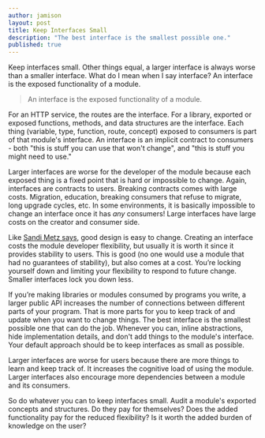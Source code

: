 ```yaml
---
author: jamison
layout: post
title: Keep Interfaces Small
description: "The best interface is the smallest possible one."
published: true
---
```


Keep interfaces small. Other things equal, a larger interface is always worse than a smaller interface. What do I mean when I say interface? An interface is the exposed functionality of a module.

> An interface is the exposed functionality of a module.

For an HTTP service, the routes are the interface. For a library, exported or exposed functions, methods, and data structures are the interface. Each thing (variable, type, function, route, concept) exposed to consumers is part of that module's interface. An interface is an implicit contract to consumers - both "this is stuff you can use that won't change", and "this is stuff you might need to use."

Larger interfaces are worse for the developer of the module because each exposed thing is a fixed point that is hard or impossible to change. Again, interfaces are contracts to users. Breaking contracts comes with large costs. Migration, education, breaking consumers that refuse to migrate, long upgrade cycles, etc. In some environments, it is basically impossible to change an interface once it has *any* consumers! Large interfaces have large costs on the creator and consumer side.

Like [Sandi Metz says](https://18f.gsa.gov/2016/06/24/5-lessons-in-object-oriented-design-from-sandi-metz/), good design is easy to change. Creating an interface costs the module developer flexibility, but usually it is worth it since it provides stability to users. This is good (no one would use a module that had no guarantees of stability), but also comes at a cost. You’re locking yourself down and limiting your flexibility to respond to future change. Smaller interfaces lock you down less.

If you’re making libraries or modules consumed by programs you write, a larger public API increases the number of connections between different parts of your program. That is more parts for you to keep track of and update when you want to change things. The best interface is the smallest possible one that can do the job. Whenever you can, inline abstractions, hide implementation details, and don't add things to the module's interface. Your default approach should be to keep interfaces as small as possible.

Larger interfaces are worse for users because there are more things to learn and keep track of. It increases the cognitive load of using the module. Larger interfaces also encourage more dependencies between a module and its consumers.

So do whatever you can to keep interfaces small. Audit a module's exported concepts and structures. Do they pay for themselves? Does the added functionality pay for the reduced flexibility? Is it worth the added burden of knowledge on the user?
